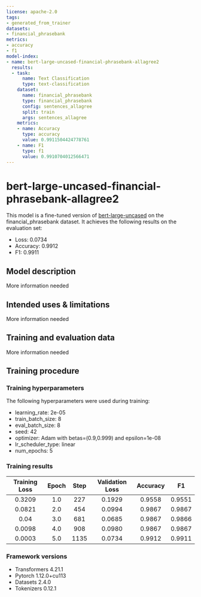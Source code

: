 ```yaml
---
license: apache-2.0
tags:
- generated_from_trainer
datasets:
- financial_phrasebank
metrics:
- accuracy
- f1
model-index:
- name: bert-large-uncased-financial-phrasebank-allagree2
  results:
  - task:
      name: Text Classification
      type: text-classification
    dataset:
      name: financial_phrasebank
      type: financial_phrasebank
      config: sentences_allagree
      split: train
      args: sentences_allagree
    metrics:
    - name: Accuracy
      type: accuracy
      value: 0.9911504424778761
    - name: F1
      type: f1
      value: 0.9910704012566471
---
```


<!-- This model card has been generated automatically according to the information the Trainer had access to. You
should probably proofread and complete it, then remove this comment. -->

# bert-large-uncased-financial-phrasebank-allagree2

This model is a fine-tuned version of [bert-large-uncased](https://huggingface.co/bert-large-uncased) on the financial_phrasebank dataset.
It achieves the following results on the evaluation set:
- Loss: 0.0734
- Accuracy: 0.9912
- F1: 0.9911

## Model description

More information needed

## Intended uses & limitations

More information needed

## Training and evaluation data

More information needed

## Training procedure

### Training hyperparameters

The following hyperparameters were used during training:
- learning_rate: 2e-05
- train_batch_size: 8
- eval_batch_size: 8
- seed: 42
- optimizer: Adam with betas=(0.9,0.999) and epsilon=1e-08
- lr_scheduler_type: linear
- num_epochs: 5

### Training results

| Training Loss | Epoch | Step | Validation Loss | Accuracy | F1     |
|:-------------:|:-----:|:----:|:---------------:|:--------:|:------:|
| 0.3209        | 1.0   | 227  | 0.1929          | 0.9558   | 0.9551 |
| 0.0821        | 2.0   | 454  | 0.0994          | 0.9867   | 0.9867 |
| 0.04          | 3.0   | 681  | 0.0685          | 0.9867   | 0.9866 |
| 0.0098        | 4.0   | 908  | 0.0980          | 0.9867   | 0.9867 |
| 0.0003        | 5.0   | 1135 | 0.0734          | 0.9912   | 0.9911 |


### Framework versions

- Transformers 4.21.1
- Pytorch 1.12.0+cu113
- Datasets 2.4.0
- Tokenizers 0.12.1

